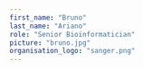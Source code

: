 ```yaml
---
first_name: "Bruno"
last_name: "Ariano"
role: "Senior Bioinformatician"
picture: "bruno.jpg"
organisation_logo: "sanger.png"
---
```

